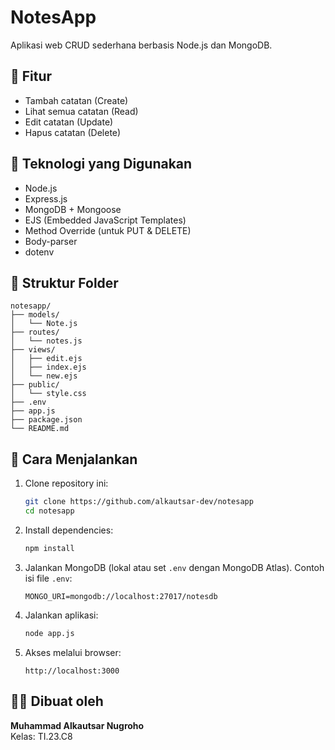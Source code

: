 # NotesApp

Aplikasi web CRUD sederhana berbasis Node.js dan MongoDB.

## 📌 Fitur
- Tambah catatan (Create)
- Lihat semua catatan (Read)
- Edit catatan (Update)
- Hapus catatan (Delete)

## 🚀 Teknologi yang Digunakan
- Node.js
- Express.js
- MongoDB + Mongoose
- EJS (Embedded JavaScript Templates)
- Method Override (untuk PUT & DELETE)
- Body-parser
- dotenv

## 📁 Struktur Folder
```
notesapp/
├── models/
│   └── Note.js
├── routes/
│   └── notes.js
├── views/
│   ├── edit.ejs
│   ├── index.ejs
│   └── new.ejs
├── public/
│   └── style.css
├── .env
├── app.js
├── package.json
└── README.md
```

## 🔧 Cara Menjalankan
1. Clone repository ini:
   ```bash
   git clone https://github.com/alkautsar-dev/notesapp
   cd notesapp
   ```

2. Install dependencies:
   ```bash
   npm install
   ```

3. Jalankan MongoDB (lokal atau set `.env` dengan MongoDB Atlas). Contoh isi file `.env`:
   ```env
   MONGO_URI=mongodb://localhost:27017/notesdb
   ```

4. Jalankan aplikasi:
   ```bash
   node app.js
   ```

5. Akses melalui browser:
   ```
   http://localhost:3000
   ```

## 👨‍💻 Dibuat oleh
**Muhammad Alkautsar Nugroho**  
Kelas: TI.23.C8
